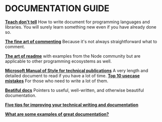 # DOCUMENTATION GUIDE

**[Teach don't tell](http://stevelosh.com/blog/2013/09/teach-dont-tell/)** How to write document for programming languages and libraries. You will surely learn something new even if you have already done so.

**[The fine art of commenting](http://www.icsharpcode.net/technotes/commenting20020413.pdf)** Because it's not always straightforward what to comment.

**[The art of readme](https://github.com/noffle/art-of-readme)** with examples from the Node community but are applicable to other programming ecosystems as well.

**[Microsoft Manual of Style for technical publications](http://cody.inlandgps.com/pub/MARLS/MSTP-V3.pdf)** A very length and detailed document to read if you have a lot of time.
**[Top 10 usecase mistakes](http://www.cs.clemson.edu/~steve/CW/472/TopTenUseCaseMistakes.pdf)** For those who need to write a lot of them.

**[Beatiful docs](https://github.com/PharkMillups/beautiful-docs)** Pointers to useful, well-written, and otherwise beautiful documentation.

**[Five tips for improving your technical writing and documentation](https://medium.com/@limedaring/five-tips-for-improving-your-technical-writing-and-documentation-47353723c8a7#.b27zkg7wx)**

**[What are some examples of great documentation?](https://dev.to/ben/what-are-some-examples-of-great-documentation)**
